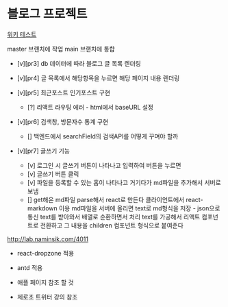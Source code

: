 # 블로그 프로젝트

[위키 테스트](https://github.com/CodeSoom/project-react-6-shongs27.wiki.git)

master 브랜치에 작업
main 브랜치에 통합

- [v][pr3] db 데이터에 따라 블로그 글 목록 렌더링
- [v][pr4] 글 목록에서 해당항목을 누르면 해당 페이지 내용 렌더링
- [v][pr5] 최근포스트 인기포스트 구현

  - [?] 리액트 라우팅 에러 - html에서 baseURL 설정

- [v][pr6] 검색창, 방문자수 통계 구현
  - [] 백엔드에서 searchField의 검색API를 어떻게 꾸며야 할까
- [v][pr7] 글쓰기 기능

  - [v] 로그인 시 글쓰기 버튼이 나타나고 입력하여 버튼을 누르면
  - [v] 글쓰기 버튼 클릭
  - [v] 파일을 등록할 수 있는 홈이 나타나고 거기다가 md파일을 추가해서 서버로 보냄
  - [] get해온 md파일 parse해서 react로 만든다
    클라이언트에서 react-markdown 이용
    md파일을 서버에 올리면 text로 md형식을 저장 - json으로 통신
    text를 받아와서 배열로 순환하면서 처리
    text를 가공해서 리액트 컴포넌트로 전환하고
    그 내용을 children 컴포넌트 형식으로 붙여준다

http://lab.naminsik.com/4011

- react-dropzone 적용
- antd 적용

- 애플 페이지 참조 할 것
- 제로초 트위터 강의 참조

